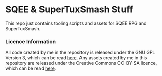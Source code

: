 # SQEE & SuperTuxSmash Stuff

This repo just contains tooling scripts and assets for SQEE RPG and SuperTuxSmash.

### Licence Information

All code created by me in the repository is released under the GNU GPL Version 3, which can be read [here](http://www.gnu.org/licenses/gpl.html). Any assets created by me in this repository are released under the Creative Commons CC-BY-SA licence, which can be read [here](https://creativecommons.org/licenses/by-sa/2.0).
